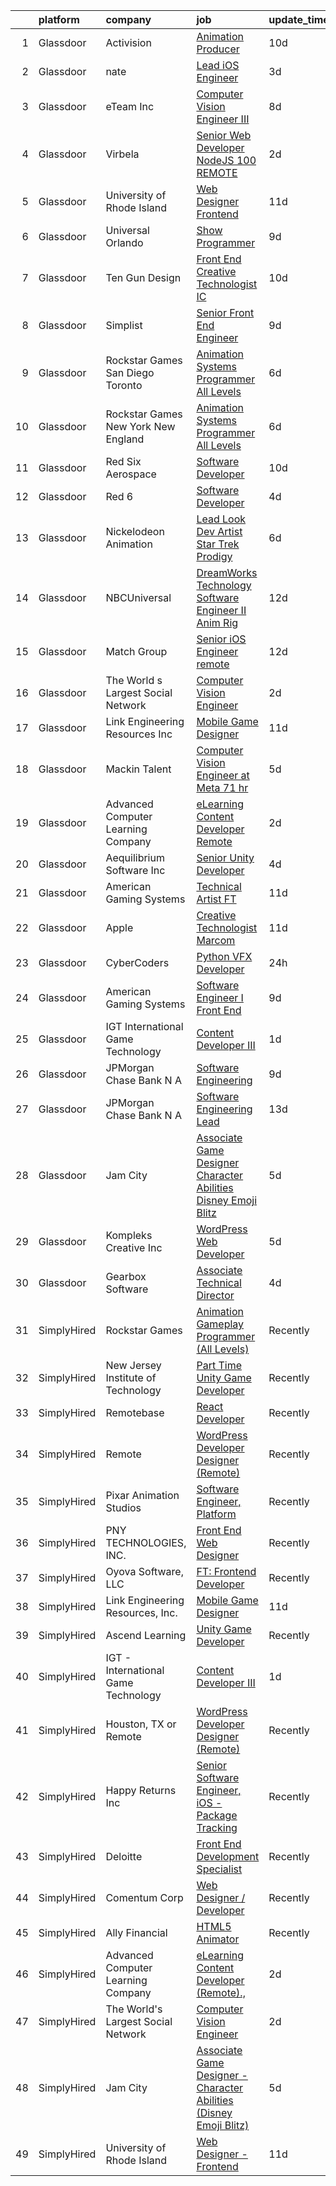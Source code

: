 

|    | platform    | company                               | job                                                                                                                                                                                                                                                                                                                                                                                                                                                                                                                                                                                                                                                                                                                                                                                                                                                                                                                                                                                                                                                                                                                                                                                                                                                                                                                                                                         | update_time   | location                 |
|---:|:------------|:--------------------------------------|:----------------------------------------------------------------------------------------------------------------------------------------------------------------------------------------------------------------------------------------------------------------------------------------------------------------------------------------------------------------------------------------------------------------------------------------------------------------------------------------------------------------------------------------------------------------------------------------------------------------------------------------------------------------------------------------------------------------------------------------------------------------------------------------------------------------------------------------------------------------------------------------------------------------------------------------------------------------------------------------------------------------------------------------------------------------------------------------------------------------------------------------------------------------------------------------------------------------------------------------------------------------------------------------------------------------------------------------------------------------------------|:--------------|:-------------------------|
|  1 | Glassdoor   | Activision                            | [Animation Producer](https://www.glassdoor.com/partner/jobListing.htm?pos=112&ao=1136043&s=58&guid=000001819ec44c7c8e6b8dd4f09c642e&src=GD_JOB_AD&t=SR&vt=w&cs=1_f20bbbb0&cb=1656226074039&jobListingId=1007942447976&jrtk=3-0-1g6fc8j55i4mp801-1g6fc8j5ik272800-9ef75708da2a69f3-)                                                                                                                                                                                                                                                                                                                                                                                                                                                                                                                                                                                                                                                                                                                                                                                                                                                                                                                                                                                                                                                                                         | 10d           | Woodland Hills, CA       |
|  2 | Glassdoor   | nate                                  | [Lead iOS Engineer](https://www.glassdoor.com/partner/jobListing.htm?pos=124&ao=1136043&s=58&guid=000001819ec44c7c8e6b8dd4f09c642e&src=GD_JOB_AD&t=SR&vt=w&cs=1_e641fead&cb=1656226074040&jobListingId=1007956975997&jrtk=3-0-1g6fc8j55i4mp801-1g6fc8j5ik272800-06526f89c955daa9-)                                                                                                                                                                                                                                                                                                                                                                                                                                                                                                                                                                                                                                                                                                                                                                                                                                                                                                                                                                                                                                                                                          | 3d            | New York, NY             |
|  3 | Glassdoor   | eTeam Inc                             | [Computer Vision Engineer III](https://www.glassdoor.com/partner/jobListing.htm?pos=121&ao=1136043&s=58&guid=000001819ec44c7c8e6b8dd4f09c642e&src=GD_JOB_AD&t=SR&vt=w&cs=1_4dcba6a7&cb=1656226074040&jobListingId=1007947548333&jrtk=3-0-1g6fc8j55i4mp801-1g6fc8j5ik272800-ea5978644491911a-)                                                                                                                                                                                                                                                                                                                                                                                                                                                                                                                                                                                                                                                                                                                                                                                                                                                                                                                                                                                                                                                                               | 8d            | Menlo Park, CA           |
|  4 | Glassdoor   | Virbela                               | [Senior Web Developer   NodeJS  100  REMOTE ](https://www.glassdoor.com/partner/jobListing.htm?pos=110&ao=1136043&s=58&guid=000001819ec44c7c8e6b8dd4f09c642e&src=GD_JOB_AD&t=SR&vt=w&cs=1_e923189c&cb=1656226074039&jobListingId=1007959576278&jrtk=3-0-1g6fc8j55i4mp801-1g6fc8j5ik272800-e0a7dd07c48b0da5-)                                                                                                                                                                                                                                                                                                                                                                                                                                                                                                                                                                                                                                                                                                                                                                                                                                                                                                                                                                                                                                                                | 2d            | Houston, TX              |
|  5 | Glassdoor   | University of Rhode Island            | [Web Designer   Frontend](https://www.glassdoor.com/partner/jobListing.htm?pos=102&ao=1110586&s=58&guid=000001819ec44c7c8e6b8dd4f09c642e&src=GD_JOB_AD&t=SR&vt=w&cs=1_b0799786&cb=1656226074037&jobListingId=1007939185950&cpc=870769263AED881C&jrtk=3-0-1g6fc8j55i4mp801-1g6fc8j5ik272800-cec50dc6a3bfc729--6NYlbfkN0AqMLPTf4MGsUN8huRgi1zVnsM5rlBPqqz_2kyggCnnEqSYAGTW27u8HQM9tTc-lWz9t1-fnXZk25rY03sh_QIMP7trI6ET8mKC5HvNDX3e5v_xhdFfZsSmyN9xYje89TX9CQi_CFkn8M6INuA3IeVoMn9iSqU1XmI6tjyGBnd-opMift4l6NkQZ1ByrAzvKPJKbkDtZtdFvQdvuHPZMrC_mvIl0X8W111NR-o1Jlig5kGLBk97IR2_69ABBqrYKjK4gNrE4uUhfNWMXo2Zuog7CCCFqe5n0s5FZdtLchmg1cyPgCRIuO9iL2CyuBwDDlc7C7J5vj3NOW2jqxznIOuziqkLqdfCToIJo1dhOVdZyiMR9i2ycee9MJ-dY5lx36d_a3HZq1kkiYdAy_9RRY33o3SdyScC1ii1Rfwz8UKBDat-AdqGkm27usSTHMbcxVS4Pc2opRDxTKGAKrohYRLShAF8mvbpHD2VcpUyYuxIoXpvArS7UZCWvreRJL6IjzBwrOnz0hurgccIl7mCu4thz_BN9IigmH0%3D)                                                                                                                                                                                                                                                                                                                                                                                                                                                                                 | 11d           | Kingston, RI             |
|  6 | Glassdoor   | Universal Orlando                     | [Show Programmer](https://www.glassdoor.com/partner/jobListing.htm?pos=125&ao=1136043&s=58&guid=000001819ec44c7c8e6b8dd4f09c642e&src=GD_JOB_AD&t=SR&vt=w&cs=1_7d320c63&cb=1656226074041&jobListingId=1007945787954&jrtk=3-0-1g6fc8j55i4mp801-1g6fc8j5ik272800-023952f04ab6a153-)                                                                                                                                                                                                                                                                                                                                                                                                                                                                                                                                                                                                                                                                                                                                                                                                                                                                                                                                                                                                                                                                                            | 9d            | Orlando, FL              |
|  7 | Glassdoor   | Ten Gun Design                        | [Front End Creative Technologist  IC ](https://www.glassdoor.com/partner/jobListing.htm?pos=115&ao=1136043&s=58&guid=000001819ec44c7c8e6b8dd4f09c642e&src=GD_JOB_AD&t=SR&vt=w&ea=1&cs=1_ddf0d288&cb=1656226074039&jobListingId=1007941488320&jrtk=3-0-1g6fc8j55i4mp801-1g6fc8j5ik272800-e8ce92e533f185db-)                                                                                                                                                                                                                                                                                                                                                                                                                                                                                                                                                                                                                                                                                                                                                                                                                                                                                                                                                                                                                                                                  | 10d           | Seattle, WA              |
|  8 | Glassdoor   | Simplist                              | [Senior Front End Engineer](https://www.glassdoor.com/partner/jobListing.htm?pos=116&ao=1136043&s=58&guid=000001819ec44c7c8e6b8dd4f09c642e&src=GD_JOB_AD&t=SR&vt=w&ea=1&cs=1_be33270e&cb=1656226074039&jobListingId=1007945571517&jrtk=3-0-1g6fc8j55i4mp801-1g6fc8j5ik272800-75bb4710fd1ef481-)                                                                                                                                                                                                                                                                                                                                                                                                                                                                                                                                                                                                                                                                                                                                                                                                                                                                                                                                                                                                                                                                             | 9d            | New York, NY             |
|  9 | Glassdoor   | Rockstar Games San Diego   Toronto    | [Animation Systems Programmer  All Levels ](https://www.glassdoor.com/partner/jobListing.htm?pos=119&ao=1136043&s=58&guid=000001819ec44c7c8e6b8dd4f09c642e&src=GD_JOB_AD&t=SR&vt=w&cs=1_9ead5d84&cb=1656226074040&jobListingId=1007950728719&jrtk=3-0-1g6fc8j55i4mp801-1g6fc8j5ik272800-9e931be0e57cc988-)                                                                                                                                                                                                                                                                                                                                                                                                                                                                                                                                                                                                                                                                                                                                                                                                                                                                                                                                                                                                                                                                  | 6d            | Carlsbad, CA             |
| 10 | Glassdoor   | Rockstar Games New York   New England | [Animation Systems Programmer  All Levels ](https://www.glassdoor.com/partner/jobListing.htm?pos=114&ao=1136043&s=58&guid=000001819ec44c7c8e6b8dd4f09c642e&src=GD_JOB_AD&t=SR&vt=w&cs=1_3defbfe8&cb=1656226074039&jobListingId=1007950075293&jrtk=3-0-1g6fc8j55i4mp801-1g6fc8j5ik272800-c95ba7cadc853e58-)                                                                                                                                                                                                                                                                                                                                                                                                                                                                                                                                                                                                                                                                                                                                                                                                                                                                                                                                                                                                                                                                  | 6d            | Manhattan                |
| 11 | Glassdoor   | Red Six Aerospace                     | [Software Developer](https://www.glassdoor.com/partner/jobListing.htm?pos=126&ao=1136043&s=58&guid=000001819ec44c7c8e6b8dd4f09c642e&src=GD_JOB_AD&t=SR&vt=w&cs=1_10517071&cb=1656226074041&jobListingId=1007942841251&jrtk=3-0-1g6fc8j55i4mp801-1g6fc8j5ik272800-d9493599b9a06e8e-)                                                                                                                                                                                                                                                                                                                                                                                                                                                                                                                                                                                                                                                                                                                                                                                                                                                                                                                                                                                                                                                                                         | 10d           | Orlando, FL              |
| 12 | Glassdoor   | Red 6                                 | [Software Developer](https://www.glassdoor.com/partner/jobListing.htm?pos=101&ao=1110586&s=58&guid=000001819ec44c7c8e6b8dd4f09c642e&src=GD_JOB_AD&t=SR&vt=w&ea=1&cs=1_e15c0ce7&cb=1656226074038&jobListingId=1007954506966&cpc=632C08DE5A4EA969&jrtk=3-0-1g6fc8j55i4mp801-1g6fc8j5ik272800-5c4ab0b83e9db3fd--6NYlbfkN0BKgzQyzTF1Q9mOsR1amaS-juVGLjHt5Cdom-gEF9y-xS0Vel0hhr33OUoAFojkZTzCCxyAhIwoQ3SKk3r6crmKD9iTbnHnckuIkOAw5our6bD3BudqyrmfNQD5cy0RhvJxJo-ysTYFanxeGh09IpdfdRulBhDWqkk0Jq2ImeYR9SWRM0iCMeUKtOM3fPJzZTqR2W9I4Gt1EX9yC-SUUTUPnP64OmK_uHuu5nK0SVexiQinh-lk9Rc-QoJBtSqwSx35_noQPAyrtUNJ8XzVMbGShSMzTfzdzpS4ib2-Hlaju9IcHI51kAJghsJcl1KzC2JbFTDYmmJg5qlVD9rD_J97tRkCccLc0eK-99T0VR7LBs4bzEh6UpNZpE3sLAE2mt8eOGBT2YdOB6GeyaVziber6NPhHdycPFvTznEMJ3vn_maTPF951zovV0k00x3KtYgAeGa43_8MPAoUWvvfwA_O79QP51q_L4h6FGJOFRqNAIH36GwP3Xe2ru1IA9w1nwQ%3D)                                                                                                                                                                                                                                                                                                                                                                                                                                                                                                                 | 4d            | Orlando, FL              |
| 13 | Glassdoor   | Nickelodeon Animation                 | [Lead Look Dev Artist  Star Trek  Prodigy ](https://www.glassdoor.com/partner/jobListing.htm?pos=111&ao=1136043&s=58&guid=000001819ec44c7c8e6b8dd4f09c642e&src=GD_JOB_AD&t=SR&vt=w&cs=1_1cf081ad&cb=1656226074039&jobListingId=1007950659860&jrtk=3-0-1g6fc8j55i4mp801-1g6fc8j5ik272800-084bc707f801fc6a-)                                                                                                                                                                                                                                                                                                                                                                                                                                                                                                                                                                                                                                                                                                                                                                                                                                                                                                                                                                                                                                                                  | 6d            | Burbank, CA              |
| 14 | Glassdoor   | NBCUniversal                          | [DreamWorks Technology   Software Engineer II  Anim Rig](https://www.glassdoor.com/partner/jobListing.htm?pos=128&ao=1136043&s=58&guid=000001819ec44c7c8e6b8dd4f09c642e&src=GD_JOB_AD&t=SR&vt=w&cs=1_9daf685f&cb=1656226074041&jobListingId=1007936861042&jrtk=3-0-1g6fc8j55i4mp801-1g6fc8j5ik272800-b75bed2f44240c69-)                                                                                                                                                                                                                                                                                                                                                                                                                                                                                                                                                                                                                                                                                                                                                                                                                                                                                                                                                                                                                                                     | 12d           | Glendale, CA             |
| 15 | Glassdoor   | Match Group                           | [Senior iOS Engineer  remote ](https://www.glassdoor.com/partner/jobListing.htm?pos=130&ao=1136043&s=58&guid=000001819ec44c7c8e6b8dd4f09c642e&src=GD_JOB_AD&t=SR&vt=w&ea=1&cs=1_23cf1d69&cb=1656226074041&jobListingId=1007937986259&jrtk=3-0-1g6fc8j55i4mp801-1g6fc8j5ik272800-609419e274898fe1-)                                                                                                                                                                                                                                                                                                                                                                                                                                                                                                                                                                                                                                                                                                                                                                                                                                                                                                                                                                                                                                                                          | 12d           | Dallas, TX               |
| 16 | Glassdoor   | The World s Largest Social Network    | [Computer Vision Engineer](https://www.glassdoor.com/partner/jobListing.htm?pos=106&ao=1110586&s=58&guid=000001819ec44c7c8e6b8dd4f09c642e&src=GD_JOB_AD&t=SR&vt=w&cs=1_e32ecf5a&cb=1656226074038&jobListingId=1007959309495&cpc=B101C867B3EF2D75&jrtk=3-0-1g6fc8j55i4mp801-1g6fc8j5ik272800-af5dd4166af6c1f8--6NYlbfkN0DSgjPPcnEdvoK3uuxfISLALE6pB1FR7YSHOr_tSg5_QGIhoz_2VqUepdcKLBLI_zTPw6a1MlZ4HLe5NBPB_tOjd_myCJFAFz3GmxDY_pZsuUpvLW3QgJ2X7g9Fz86mkrDYH8AYS7v0116ImylpRMZ8L3XLHBZfQmAK7oTuHCcEWjmgC_u4VaTF2pPA9j72b6pccETDHS9QWYvJ_-Jalh3OlVmZavIZkXVMh65sJmCH27HtnxBklmvFwxIzVMGy6J702hwV2-0CzjabOCmTHgdn4I6Z5WDKZZcLEtqNGWHAUoI1IehFOMpvCe4GnRcp-aGMmkg0rx3y6gGFvbJysyFJE9y6p4Gr4v2yVPbXCA_NVkHfaq5Ba40qQw7MMA296rzMA21P1NMGwJK5xIVVu0nvUie1D3uubPnlqAgSoMJoKO4XIfGnMBWDZY7nk3EkW6lvSng3xFSVx8VCYEpfEI5r3CKQZcl6Nc7fdCKsNsui-K2gqAyFMMxmNsY9GOL4ajHdbghafkOMITgaZLm9WFeUKoB1iXPXOpqapux218FtZcILEWqzdbvEEkOYFaMCP52Hbarac3n49Q%3D%3D)                                                                                                                                                                                                                                                                                                                                                                                                                                  | 2d            | Houston, TX              |
| 17 | Glassdoor   | Link Engineering Resources  Inc       | [Mobile Game Designer](https://www.glassdoor.com/partner/jobListing.htm?pos=105&ao=1110586&s=58&guid=000001819ec44c7c8e6b8dd4f09c642e&src=GD_JOB_AD&t=SR&vt=w&cs=1_1b238f34&cb=1656226074038&jobListingId=1007940009417&cpc=CBEBA1A9D941894A&jrtk=3-0-1g6fc8j55i4mp801-1g6fc8j5ik272800-7b38c36edea65596--6NYlbfkN0DK2C-pmrF0sqrfJr4Li3c4X7YMnrkXddQXZaL_6xg-NZtklDZSx_yiPocXKeJyu8GXZBF6iHTzcqxoh5YfXOzapaowrEFcW0Wvv5P3l-zCcOsePFDIEXLcVnyoePoRFk5P_6JWgwML8Yo4BphEmn5W_K6bLP7l7bh3xDbq9jrYvZ0VdcQl21_aygJ65i2lgRHl-6Q_4vmz6wyEjj_KmAcPUo6ij_UUxqb3a51PWpmKEmbg0LQdzSjjxxqm0JvxEyT9Upsi-nyPL-XtVHO7drka8Ezs7cZIRXgdhMOtyO2VOffUXAOLVQUanXvv8qmvDnj7HHvffMRdPq_BwMcSuijMz_Xzc9zrPD9ZJEFssmxFEjmES2XvPSnQXQywuluxc-X8tKivuQiDhv54cL9VnkQFWLTsHkIVrBbFpIy3wdnCsV-tWEo98e2e_98EIxNRTgoGkNNMCpxc83G-eH8KuI_iuhzw-OboB2NBTHFCbwGI1rAmVnkAbgKgHS3XwE_0D-lEuPci6R5kgqAoq8VGbNqIFqN8P69zAcMcRY3K4NPFsrrpVP5DgaSZ18O5DOJ8IXjb0pDkPEwrkxEVNa6LCa3BGOXKml-jtHw%3D)                                                                                                                                                                                                                                                                                                                                                                                                                    | 11d           | Philadelphia, PA         |
| 18 | Glassdoor   | Mackin Talent                         | [Computer Vision Engineer at Meta  71 hr](https://www.glassdoor.com/partner/jobListing.htm?pos=117&ao=1136043&s=58&guid=000001819ec44c7c8e6b8dd4f09c642e&src=GD_JOB_AD&t=SR&vt=w&ea=1&cs=1_cf6506b5&cb=1656226074039&jobListingId=1007952786699&jrtk=3-0-1g6fc8j55i4mp801-1g6fc8j5ik272800-ed01871f79d85aab-)                                                                                                                                                                                                                                                                                                                                                                                                                                                                                                                                                                                                                                                                                                                                                                                                                                                                                                                                                                                                                                                               | 5d            | San Diego, CA            |
| 19 | Glassdoor   | Advanced Computer Learning Company    | [eLearning Content Developer  Remote   ](https://www.glassdoor.com/partner/jobListing.htm?pos=108&ao=1136043&s=58&guid=000001819ec44c7c8e6b8dd4f09c642e&src=GD_JOB_AD&t=SR&vt=w&ea=1&cs=1_1ccd5dcf&cb=1656226074038&jobListingId=1007959320343&jrtk=3-0-1g6fc8j55i4mp801-1g6fc8j5ik272800-00f7b1387dfbb78e-)                                                                                                                                                                                                                                                                                                                                                                                                                                                                                                                                                                                                                                                                                                                                                                                                                                                                                                                                                                                                                                                                | 2d            | Remote                   |
| 20 | Glassdoor   | Aequilibrium Software Inc             | [Senior Unity Developer](https://www.glassdoor.com/partner/jobListing.htm?pos=129&ao=1136043&s=58&guid=000001819ec44c7c8e6b8dd4f09c642e&src=GD_JOB_AD&t=SR&vt=w&ea=1&cs=1_c8124105&cb=1656226074041&jobListingId=1007955702190&jrtk=3-0-1g6fc8j55i4mp801-1g6fc8j5ik272800-6a1731a0c97aa529-)                                                                                                                                                                                                                                                                                                                                                                                                                                                                                                                                                                                                                                                                                                                                                                                                                                                                                                                                                                                                                                                                                | 4d            | Remote                   |
| 21 | Glassdoor   | American Gaming Systems               | [Technical Artist  FT ](https://www.glassdoor.com/partner/jobListing.htm?pos=127&ao=1136043&s=58&guid=000001819ec44c7c8e6b8dd4f09c642e&src=GD_JOB_AD&t=SR&vt=w&ea=1&cs=1_083062d6&cb=1656226074041&jobListingId=1007940482302&jrtk=3-0-1g6fc8j55i4mp801-1g6fc8j5ik272800-f6394fba1e6c36af-)                                                                                                                                                                                                                                                                                                                                                                                                                                                                                                                                                                                                                                                                                                                                                                                                                                                                                                                                                                                                                                                                                 | 11d           | Austin, TX               |
| 22 | Glassdoor   | Apple                                 | [Creative Technologist  Marcom](https://www.glassdoor.com/partner/jobListing.htm?pos=122&ao=1136043&s=58&guid=000001819ec44c7c8e6b8dd4f09c642e&src=GD_JOB_AD&t=SR&vt=w&cs=1_2b58bab1&cb=1656226074040&jobListingId=1007938949290&jrtk=3-0-1g6fc8j55i4mp801-1g6fc8j5ik272800-7a6b009faed7eea5-)                                                                                                                                                                                                                                                                                                                                                                                                                                                                                                                                                                                                                                                                                                                                                                                                                                                                                                                                                                                                                                                                              | 11d           | Cupertino, CA            |
| 23 | Glassdoor   | CyberCoders                           | [Python VFX Developer](https://www.glassdoor.com/partner/jobListing.htm?pos=107&ao=1110586&s=58&guid=000001819ec44c7c8e6b8dd4f09c642e&src=GD_JOB_AD&t=SR&vt=w&ea=1&cs=1_76a463e2&cb=1656226074039&jobListingId=1007963160000&cpc=9908D8D4413DBB8A&jrtk=3-0-1g6fc8j55i4mp801-1g6fc8j5ik272800-efa476d8dd3161f2--6NYlbfkN0CpFJQzrgRR8WqXWK1qKKEqALWJw739KlKqr2H-MSI4eoBlI4EFrmor2FYZMP3muM1_mkYUeYjcFAlrz_AT1h_8AjruAN3m6h7Im0J_T9QftYDgnytoslW96zo9F5yyoU0EFaUi8445XoknZVhgiL6HAmuGFW-hJYcB4Da_DiX_A7e7SQulCW7So4sTiNxE6qLLd6CC_aDjXNtsf3Jiu7-bUCVl3irpSl3UDrihw6SMaN5qnsTY7iHkHznMOTG_sEA0fdKnFbM2Lkf-1g6-v8xaSmyed39dVVA5xvM5g_f3iwl_7lDB8HFuODqS9qm8_WlelHIj5hJGmzHj1FLLKcTlQkqHPBVETzgDQBgLi2nDNnzJI0KD3ZmAotCAdGoptRmFbwiS851pM8UQNK1xm_ZJwZguZtgClgXIIM3mVVt8rwcZRkYdm79p0mRMddDFfFebUCwajT2KNGGauGICrrgYPU6Fz31DC1GGT_c4eceUs9kbNrb1f9qelj60NQ6Or7g8D_4_Gl4dLFlilqKE0MgGsbLGdXp0JNttpxm_gFIvDj1LvShWmqPb_YcfsATnEvru1W5e9hVymT9BoVBWuz5ScVPOu7E3jpYQVynAC0-56iiIqxWxGfoXj4WROPVFR_9ulo_upoKSsdflX0W7SdjFixxVtViKA0bGtk5ILWC4TA6apG4iY8mWAih0C28tokmrUfPz2tTRYDpAdQ4wCbwbp1_kUI2pRIap3unkCfFjY9TolTwHVjHVM3DG7b-zpDsrSJwnQqmsKeKFYRGvVujCcD4M1Q2Z7Q6imHT87yi2GbPq2oS688J7ZQqOskJ-KvADIvKNMElWGMd_onHZfIK4A6aPDnaNbeeIg8D4cnGeCK-B4iNTKCwP-qNmFcexfu_iJ9WAjz0rIpTqqicZpKfuOztEaecuuoYHQ8yay-y7dcfxorkuD3hM58yRUk5c9SoMWdHH3Q9_txzplGHB8TqcQL-KrLf9UdDhSWb-3VmZzA%3D%3D) | 24h           | Burbank, CA              |
| 24 | Glassdoor   | American Gaming Systems               | [Software Engineer I   Front End](https://www.glassdoor.com/partner/jobListing.htm?pos=113&ao=1136043&s=58&guid=000001819ec44c7c8e6b8dd4f09c642e&src=GD_JOB_AD&t=SR&vt=w&ea=1&cs=1_65f6c0b3&cb=1656226074039&jobListingId=1007944726871&jrtk=3-0-1g6fc8j55i4mp801-1g6fc8j5ik272800-15626509aaecea75-)                                                                                                                                                                                                                                                                                                                                                                                                                                                                                                                                                                                                                                                                                                                                                                                                                                                                                                                                                                                                                                                                       | 9d            | Atlanta, GA              |
| 25 | Glassdoor   | IGT   International Game Technology   | [Content Developer III](https://www.glassdoor.com/partner/jobListing.htm?pos=103&ao=1110586&s=58&guid=000001819ec44c7c8e6b8dd4f09c642e&src=GD_JOB_AD&t=SR&vt=w&ea=1&cs=1_d2c2bb59&cb=1656226074038&jobListingId=1007962647974&cpc=5FEB1BEB8E14EF52&jrtk=3-0-1g6fc8j55i4mp801-1g6fc8j5ik272800-8c6107e615ce4753--6NYlbfkN0C3FGiAGKMufg06vyvXEyGw-21Rz5inohOPof25eO8swrw6TWRIst41YXjqp7YQq94oWWkulc5ELdcYCsP96_tyf82kZLlNtSjNaR7vHiKx0LJ_AMEbxbHOXdLKzUPr6jnd9dq-sR0_vFAiz_bHpo_sdosXgqEjxOG12oiew8Wi-0p0vlwVoBBq_c728f0c7FvN3u41T3bfCGEkt-fzhwU_DtCPorNa-lXcyhyyMEv5hgVvUP7E7dg5RgAV5ZfZUgtN5u38yHD43hX26u9QgRJIKwafv4FYM-cRhQJAzLUf-84AjF13k3msBpYFY6MxEx1iaJF4f1G-0LfIK0SnoJ2uZ-FDMmO5ZQMPosvJaLimseOQc0DcNz4dBlCFpP0hcPfr1SwgP6tG8AvOeuNtKwzwvVc88vlp7Xq31q7G95iqONIvOrmeQaoZpOev6eOM6MhDkNK0qalbKjUw8_hTyH_H-wsrLZv7H2UXK1k5eLqsLLD3Qg6xSrYiyhu65k4R3pYqLaoDiyrYyg%3D%3D)                                                                                                                                                                                                                                                                                                                                                                                                                                                                                                | 1d            | Missouri                 |
| 26 | Glassdoor   | JPMorgan Chase Bank  N A              | [Software Engineering](https://www.glassdoor.com/partner/jobListing.htm?pos=120&ao=1136043&s=58&guid=000001819ec44c7c8e6b8dd4f09c642e&src=GD_JOB_AD&t=SR&vt=w&cs=1_5fa3c881&cb=1656226074040&jobListingId=1007946070682&jrtk=3-0-1g6fc8j55i4mp801-1g6fc8j5ik272800-1a2aaae1039d2b52-)                                                                                                                                                                                                                                                                                                                                                                                                                                                                                                                                                                                                                                                                                                                                                                                                                                                                                                                                                                                                                                                                                       | 9d            | Columbus, OH             |
| 27 | Glassdoor   | JPMorgan Chase Bank  N A              | [Software Engineering Lead](https://www.glassdoor.com/partner/jobListing.htm?pos=123&ao=1136043&s=58&guid=000001819ec44c7c8e6b8dd4f09c642e&src=GD_JOB_AD&t=SR&vt=w&cs=1_8d5be480&cb=1656226074040&jobListingId=1007934794889&jrtk=3-0-1g6fc8j55i4mp801-1g6fc8j5ik272800-720b18d72907ce56-)                                                                                                                                                                                                                                                                                                                                                                                                                                                                                                                                                                                                                                                                                                                                                                                                                                                                                                                                                                                                                                                                                  | 13d           | New York, NY             |
| 28 | Glassdoor   | Jam City                              | [Associate Game Designer   Character Abilities  Disney Emoji Blitz ](https://www.glassdoor.com/partner/jobListing.htm?pos=109&ao=1136043&s=58&guid=000001819ec44c7c8e6b8dd4f09c642e&src=GD_JOB_AD&t=SR&vt=w&ea=1&cs=1_6582f63e&cb=1656226074039&jobListingId=1007952602160&jrtk=3-0-1g6fc8j55i4mp801-1g6fc8j5ik272800-9823afbd29164a58-)                                                                                                                                                                                                                                                                                                                                                                                                                                                                                                                                                                                                                                                                                                                                                                                                                                                                                                                                                                                                                                    | 5d            | Burbank, CA              |
| 29 | Glassdoor   | Kompleks Creative  Inc                | [WordPress Web Developer](https://www.glassdoor.com/partner/jobListing.htm?pos=104&ao=1110586&s=58&guid=000001819ec44c7c8e6b8dd4f09c642e&src=GD_JOB_AD&t=SR&vt=w&ea=1&cs=1_cbda65f8&cb=1656226074038&jobListingId=1007951949433&cpc=D2F1DE17EE1F43B9&jrtk=3-0-1g6fc8j55i4mp801-1g6fc8j5ik272800-cef96cb07a6042ad--6NYlbfkN0A953Z9EfJZc5Z9y7Wb0NkuJO-5BBnqXCJSieP3bN3oTyWSkGfeYf5lmPyfU-514IfpBeZHRISIo9xWzo8xvUYx1nm89SlsLSKyfGTYseTcN4e7tm4WcDq35SmVIvxfVjZabQ3yfUl_J9e6O4pb2UEyNc-rsBk0ocIFuGB0ugd_edtk3p3vnbqNuhPYH9wQMaRQsci--Z93VS_BZ96wFeoICx_uziuwhwn-uxGwo4_rWrrMvhtUUG5gvYZO74MF0k4ndsZlcvs1Hp91m-ahKTKKbS0mQZIq9t9f-3_WeFDvkjGw5zhGOqG8oIkAEiCVxbWmhnumXlbzzpt3Bw3zirbUlQWSMUdZBfG7zg4BCQ2NKooa0RWlrOM299bSiqEjOEZxVFPbQ72HSp5vmpmyh_L3HuhCYv8KgcPruLs72fvYOnPEHuTt4JGGxC6pNRKA86KzYFKZlTqsMw0C-AUX4jvKqBw-GFSuS3Ip9ZzW_UIwVOG5nQiPjQNxS9s1ks0jCnI%3D)                                                                                                                                                                                                                                                                                                                                                                                                                                                                                                            | 5d            | Durham, NC               |
| 30 | Glassdoor   | Gearbox Software                      | [Associate Technical Director](https://www.glassdoor.com/partner/jobListing.htm?pos=118&ao=1136043&s=58&guid=000001819ec44c7c8e6b8dd4f09c642e&src=GD_JOB_AD&t=SR&vt=w&ea=1&cs=1_53ed766b&cb=1656226074040&jobListingId=1007953680285&jrtk=3-0-1g6fc8j55i4mp801-1g6fc8j5ik272800-a02fb64251882bda-)                                                                                                                                                                                                                                                                                                                                                                                                                                                                                                                                                                                                                                                                                                                                                                                                                                                                                                                                                                                                                                                                          | 4d            | Frisco, TX               |
| 31 | SimplyHired | Rockstar Games                        | [Animation Gameplay Programmer (All Levels)](https://www.simplyhired.com/job/1pSEzXWP6p8ML9piAakVgJAIWzA9LrjPxi3CLE-MLJDKJMG2jk5IcQ?q=animation+developer)                                                                                                                                                                                                                                                                                                                                                                                                                                                                                                                                                                                                                                                                                                                                                                                                                                                                                                                                                                                                                                                                                                                                                                                                                  | Recently      | Carlsbad, CA             |
| 32 | SimplyHired | New Jersey Institute of Technology    | [Part Time Unity Game Developer](https://www.simplyhired.com/job/4iV7aF0p1zq3CbN9gtZfzcIzRLob5_BoljlGnKSuDs9p8YERErxAfQ?q=animation+developer)                                                                                                                                                                                                                                                                                                                                                                                                                                                                                                                                                                                                                                                                                                                                                                                                                                                                                                                                                                                                                                                                                                                                                                                                                              | Recently      | Newark, NJ               |
| 33 | SimplyHired | Remotebase                            | [React Developer](https://www.simplyhired.com/job/ld6TNVdESPm10EhPZOY2CAZ-jIWI8guBJyi5U4oNa9yu-qrl1oPzxw?q=animation+developer)                                                                                                                                                                                                                                                                                                                                                                                                                                                                                                                                                                                                                                                                                                                                                                                                                                                                                                                                                                                                                                                                                                                                                                                                                                             | Recently      | United States            |
| 34 | SimplyHired | Remote                                | [WordPress Developer Designer (Remote)](https://www.simplyhired.com/job/vCmXXL4JGKGV5eNVuHA7oB8PSm-NsHdC9WQISU8OzQ6fl4_GaHZp9A?q=animation+developer)                                                                                                                                                                                                                                                                                                                                                                                                                                                                                                                                                                                                                                                                                                                                                                                                                                                                                                                                                                                                                                                                                                                                                                                                                       | Recently      | United States            |
| 35 | SimplyHired | Pixar Animation Studios               | [Software Engineer, Platform](https://www.simplyhired.com/job/skxTPaLu9_6CYJMNEj-6V8IgLdR5ruEc6_CYauwEv8qUKF-bZj8kng?q=animation+developer)                                                                                                                                                                                                                                                                                                                                                                                                                                                                                                                                                                                                                                                                                                                                                                                                                                                                                                                                                                                                                                                                                                                                                                                                                                 | Recently      | Emeryville, CA           |
| 36 | SimplyHired | PNY TECHNOLOGIES, INC.                | [Front End Web Designer](https://www.simplyhired.com/job/Wa1e6FoVyrfnMjSmt2gVq83GcEl64mJw-o1E-eNu5wO3Ydc5kKRp8g?q=animation+developer)                                                                                                                                                                                                                                                                                                                                                                                                                                                                                                                                                                                                                                                                                                                                                                                                                                                                                                                                                                                                                                                                                                                                                                                                                                      | Recently      | Remote +1 location       |
| 37 | SimplyHired | Oyova Software, LLC                   | [FT: Frontend Developer](https://www.simplyhired.com/job/ZAnt8UfTlaSttmFx99g8nG5BGNrVm5Hn2GapL-EdihTIVYH9R56bcg?q=animation+developer)                                                                                                                                                                                                                                                                                                                                                                                                                                                                                                                                                                                                                                                                                                                                                                                                                                                                                                                                                                                                                                                                                                                                                                                                                                      | Recently      | Jacksonville, FL         |
| 38 | SimplyHired | Link Engineering Resources, Inc.      | [Mobile Game Designer](https://www.simplyhired.com/job/GZau4aVrCofaHJnK72Hwsp9-DnxWNfUvHz6mfMyiCrcDxzdMIkoesg?q=animation+developer)                                                                                                                                                                                                                                                                                                                                                                                                                                                                                                                                                                                                                                                                                                                                                                                                                                                                                                                                                                                                                                                                                                                                                                                                                                        | 11d           | Philadelphia, PA         |
| 39 | SimplyHired | Ascend Learning                       | [Unity Game Developer](https://www.simplyhired.com/job/UJibuiY8z8SmCJ184Pj_LwEiKvRX2fBJeru3WbSLeP7-7lMaYVv4PQ?q=animation+developer)                                                                                                                                                                                                                                                                                                                                                                                                                                                                                                                                                                                                                                                                                                                                                                                                                                                                                                                                                                                                                                                                                                                                                                                                                                        | Recently      | Leawood, KS              |
| 40 | SimplyHired | IGT - International Game Technology   | [Content Developer III](https://www.simplyhired.com/job/9LqB7aYcEgRVYYJf8ac5NIMD3jYihqNzolBW6Np7N5THFExnT2QxDQ?q=animation+developer)                                                                                                                                                                                                                                                                                                                                                                                                                                                                                                                                                                                                                                                                                                                                                                                                                                                                                                                                                                                                                                                                                                                                                                                                                                       | 1d            | Missouri                 |
| 41 | SimplyHired | Houston, TX or Remote                 | [WordPress Developer Designer (Remote)](https://www.simplyhired.com/job/h5NIRqnG6nzwtBLlFlrT64773r4CAOGZWfW6vATD8Z8CzAc7NchDIg?q=animation+developer)                                                                                                                                                                                                                                                                                                                                                                                                                                                                                                                                                                                                                                                                                                                                                                                                                                                                                                                                                                                                                                                                                                                                                                                                                       | Recently      | The Woodlands, TX        |
| 42 | SimplyHired | Happy Returns Inc                     | [Senior Software Engineer, iOS - Package Tracking](https://www.simplyhired.com/job/ZI23iTIfMdHDEGSvRCHCfmjQvrnM8J1-NMq0d7JV67OISJp5acdGxA?q=animation+developer)                                                                                                                                                                                                                                                                                                                                                                                                                                                                                                                                                                                                                                                                                                                                                                                                                                                                                                                                                                                                                                                                                                                                                                                                            | Recently      | Remote                   |
| 43 | SimplyHired | Deloitte                              | [Front End Development Specialist](https://www.simplyhired.com/job/YodhBNjRAW-s2eO3lylzeMfqkRYWEub3a3o-zYVb9DoOGx0MIaYv-g?q=animation+developer)                                                                                                                                                                                                                                                                                                                                                                                                                                                                                                                                                                                                                                                                                                                                                                                                                                                                                                                                                                                                                                                                                                                                                                                                                            | Recently      | Boise, ID +119 locations |
| 44 | SimplyHired | Comentum Corp                         | [Web Designer / Developer](https://www.simplyhired.com/job/Q3AiuT6xbcgOiGnXd8Q2EOBPVtWvzXw2tRtn6wxXf2-grSE0omUHrA?q=animation+developer)                                                                                                                                                                                                                                                                                                                                                                                                                                                                                                                                                                                                                                                                                                                                                                                                                                                                                                                                                                                                                                                                                                                                                                                                                                    | Recently      | San Diego, CA            |
| 45 | SimplyHired | Ally Financial                        | [HTML5 Animator](https://www.simplyhired.com/job/nALAXYnSAULwPR4KKgCZeqMUxMlWYaSjM_gmb7Oh6XqDXaVFXYnmZg?q=animation+developer)                                                                                                                                                                                                                                                                                                                                                                                                                                                                                                                                                                                                                                                                                                                                                                                                                                                                                                                                                                                                                                                                                                                                                                                                                                              | Recently      | Charlotte, NC            |
| 46 | SimplyHired | Advanced Computer Learning Company    | [eLearning Content Developer (Remote).,](https://www.simplyhired.com/job/MpCoqq28q4KK2qnDwjtFO_5464g_ixgpL2MGdR5y_r9gphgwxLG1ug?q=animation+developer)                                                                                                                                                                                                                                                                                                                                                                                                                                                                                                                                                                                                                                                                                                                                                                                                                                                                                                                                                                                                                                                                                                                                                                                                                      | 2d            | Remote                   |
| 47 | SimplyHired | The World's Largest Social Network    | [Computer Vision Engineer](https://www.simplyhired.com/job/-s6hYMXk3gQel5_04w4SbFmK5Gs58A9ZF_VduS4DO-RAqGPn5DRKPw?q=animation+developer)                                                                                                                                                                                                                                                                                                                                                                                                                                                                                                                                                                                                                                                                                                                                                                                                                                                                                                                                                                                                                                                                                                                                                                                                                                    | 2d            | San Diego, CA            |
| 48 | SimplyHired | Jam City                              | [Associate Game Designer - Character Abilities (Disney Emoji Blitz)](https://www.simplyhired.com/job/2o_W10WcC3hrsK6JEr-9vzgSbF-hX_Bl2zY_O39I3IRNjb4XBrKHtA?q=animation+developer)                                                                                                                                                                                                                                                                                                                                                                                                                                                                                                                                                                                                                                                                                                                                                                                                                                                                                                                                                                                                                                                                                                                                                                                          | 5d            | Burbank, CA              |
| 49 | SimplyHired | University of Rhode Island            | [Web Designer - Frontend](https://www.simplyhired.com/job/UeXYsDgTZ8Ll_HStcMwcjEqZsDuZwjVyKJgvrGDW_2dzXTECvAkxxg?q=animation+developer)                                                                                                                                                                                                                                                                                                                                                                                                                                                                                                                                                                                                                                                                                                                                                                                                                                                                                                                                                                                                                                                                                                                                                                                                                                     | 11d           | Kingston, RI             |